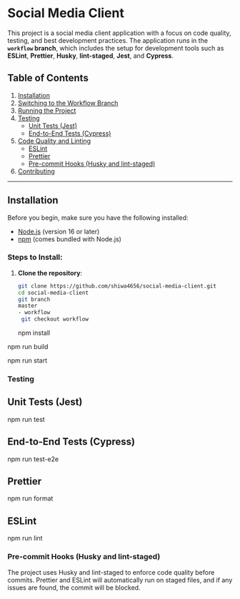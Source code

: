 # Social Media Client

This project is a social media client application with a focus on code quality, testing, and best development practices. The application runs in the **`workflow` branch**, which includes the setup for development tools such as **ESLint**, **Prettier**, **Husky**, **lint-staged**, **Jest**, and **Cypress**.

## Table of Contents

1. [Installation](#installation)
2. [Switching to the Workflow Branch](#switching-to-the-workflow-branch)
3. [Running the Project](#running-the-project)
4. [Testing](#testing)
   - [Unit Tests (Jest)](#unit-tests-jest)
   - [End-to-End Tests (Cypress)](#end-to-end-tests-cypress)
5. [Code Quality and Linting](#code-quality-and-linting)
   - [ESLint](#ESLint)
   - [Prettier](#Prettier)
   - [Pre-commit Hooks (Husky and lint-staged)](#pre-commit-hooks-husky-and-lint-staged)
6. [Contributing](#contributing)

---

## Installation

Before you begin, make sure you have the following installed:

- [Node.js](https://nodejs.org/) (version 16 or later)
- [npm](https://www.npmjs.com/) (comes bundled with Node.js)

### Steps to Install:

1. **Clone the repository**:
   ```bash
   git clone https://github.com/shiwa4656/social-media-client.git
   cd social-media-client
   git branch
   master
   - workflow
    git checkout workflow

   ```

    npm install
 
  npm run build
  

  npm run start 





### Testing

## Unit Tests (Jest)

npm run test

## End-to-End Tests (Cypress)

npm run test-e2e

## Prettier

npm run format

## ESLint

npm run lint

### Pre-commit Hooks (Husky and lint-staged)

The project uses Husky and lint-staged to enforce code quality before commits. Prettier and ESLint will automatically run on staged files, and if any issues are found, the commit will be blocked.

